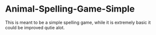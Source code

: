 # Animal-Spelling-Game-Simple
This is meant to be a simple spelling game, while it is extremely basic it could be improved qutie alot.
